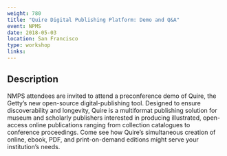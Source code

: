 ```yaml
---
weight: 780
title: "Quire Digital Publishing Platform: Demo and Q&A"
event: NPMS
date: 2018-05-03
location: San Francisco
type: workshop
links:
---
```


## Description

NMPS attendees are invited to attend a preconference demo of Quire, the Getty’s new open-source digital-publishing tool. Designed to ensure discoverability and longevity, Quire is a multiformat publishing solution for museum and scholarly publishers interested in producing illustrated, open-access online publications ranging from collection catalogues to conference proceedings. Come see how Quire’s simultaneous creation of online, ebook, PDF, and print-on-demand editions might serve your institution’s needs.
